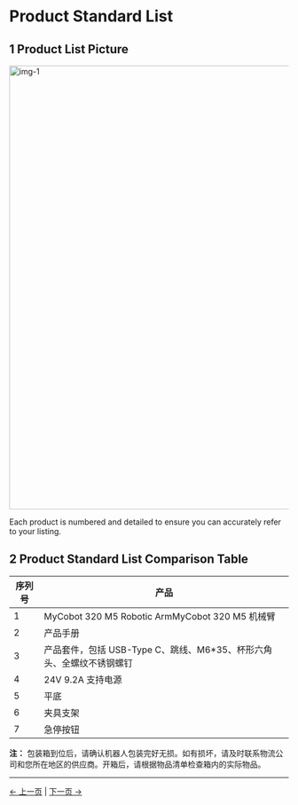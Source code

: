 # Product Standard List

## 1 Product List Picture

<img src="../../resources/4-FirstInstallAndUse/list/微信图片_20240206160327.jpg" alt="img-1" width="800" height=“auto” /> <br>

Each product is numbered and detailed to ensure you can accurately refer to your listing.

## 2 Product Standard List Comparison Table

| 序列号 | 产品                                                                  |
| ------ | --------------------------------------------------------------------- |
| 1      | MyCobot 320 M5 Robotic ArmMyCobot 320 M5 机械臂                       |
| 2      | 产品手册                                                              |
| 3      | 产品套件，包括 USB-Type C、跳线、M6\*35、杯形六角头、全螺纹不锈钢螺钉 |
| 4      | 24V 9.2A 支持电源                                                     |
| 5      | 平底                                                                  |
| 6      | 夹具支架                                                              |
| 7      | 急停按钮                                                              |

**注：** 包装箱到位后，请确认机器人包装完好无损。如有损坏，请及时联系物流公司和您所在地区的供应商。开箱后，请根据物品清单检查箱内的实际物品。

---

[← 上一页](./4.2_320_M5_firstUse.md) | [下一页 →](./4.2.2-UNbox.md)
